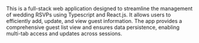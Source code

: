 This is a full-stack web application designed to streamline the management of wedding RSVPs using Typescript and React.js. It allows users to efficiently add, update, and view guest information. The app provides a comprehensive guest list view and ensures data persistence, enabling multi-tab access and updates across sessions.
